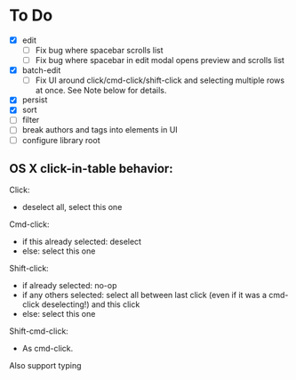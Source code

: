 # To Do

 - [X] edit
   - [ ] Fix bug where spacebar scrolls list
   - [ ] Fix bug where spacebar in edit modal opens preview and scrolls list
 - [X] batch-edit
   - [ ] Fix UI around click/cmd-click/shift-click and selecting multiple rows
         at once. See Note below for details.
 - [X] persist
 - [X] sort
 - [ ] filter
 - [ ] break authors and tags into elements in UI
 - [ ] configure library root

## OS X click-in-table behavior:

Click:

 - deselect all, select this one

Cmd-click:

 - if this already selected: deselect
 - else: select this one

Shift-click:

 - if already selected: no-op
 - if any others selected: select all between last click (even if it was a cmd-click deselecting!) and this click
 - else: select this one

Shift-cmd-click:
 - As cmd-click.

Also support typing
